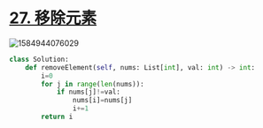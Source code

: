 # [27. 移除元素](https://leetcode-cn.com/problems/remove-element/)

![1584944076029](C:\Users\75043\AppData\Roaming\Typora\typora-user-images\1584944076029.png)

```python
class Solution:
    def removeElement(self, nums: List[int], val: int) -> int:
        i=0
        for j in range(len(nums)):
            if nums[j]!=val:
                nums[i]=nums[j]
                i+=1
        return i
```

